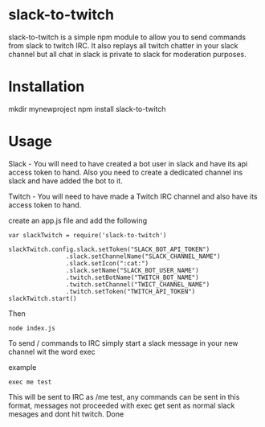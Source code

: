 # slack-to-twitch

slack-to-twitch is a simple npm module to allow you to send commands from slack to twitch IRC.
It also replays all twitch chatter in your slack channel but all chat in slack is private to slack for moderation purposes.

# Installation
mkdir mynewproject
npm install slack-to-twitch

# Usage
Slack - You will need to have created a bot user in slack and have its api access token to hand.
Also you need to create a dedicated channel ins slack and have added the bot to it.
    
Twitch - You will need to have made a Twitch IRC channel and also have its access token to hand.
    
create an app.js file and add the following
    
```
var slackTwitch = require('slack-to-twitch')

slackTwitch.config.slack.setToken("SLACK_BOT_API_TOKEN")
                .slack.setChannelName("SLACK_CHANNEL_NAME")
                .slack.setIcon(":cat:")
                .slack.setName("SLACK_BOT_USER_NAME")
                .twitch.setBotName("TWITCH_BOT_NAME")
                .twitch.setChannel("TWICT_CHANNEL_NAME")
                .twitch.setToken("TWITCH_API_TOKEN")
slackTwitch.start()
```
Then 
```
node index.js
```
To send / commands to IRC simply start a slack message in your new channel wit the word exec

example
```
exec me test
```

This will be sent to IRC as /me test, any commands can be sent in this format, 
messages not proceeded with exec get sent as normal slack mesages and dont hit twitch.
Done

